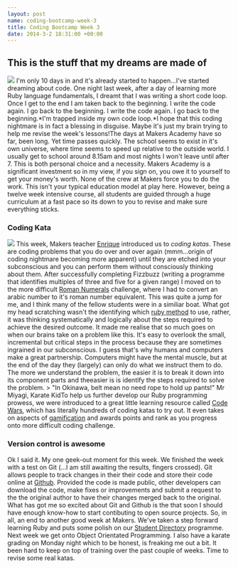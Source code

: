 ```yaml
---
layout: post
name: coding-bootcamp-week-3
title: Coding Bootcamp Week 3
date: 2014-3-2 18:31:00 +00:00
---
```

## This is the stuff that my dreams are made of
![](/content/images/2014/Mar/limbo.jpg)
I'm only 10 days in and it's already started to happen...I've started dreaming about code. One night last week, after a day of learning more Ruby language fundamentals, I dreamt that I was writing a short code loop. Once I get to the end I am taken back to the beginning. I write the code again. I go back to the beginning. I write the code again. I go back to the beginning.*I'm trapped inside my own code loop.*I hope that this coding nightmare is in fact a blessing in disguise. Maybe it's just my brain trying to help me revise the week's lessons!The days at Makers Academy have so far, been long. Yet time passes quickly. The school seems to exist in it's own universe, where time seems to speed up relative to the outside world. I usually get to school around 8.15am and most nights I won't leave until after 7. This is both personal choice and a necessity. Makers Academy is a significant investment so in my view, if you sign on, you owe it to yourself to get your money's worth. None of the crew at Makers force you to do the work. This isn't your typical education model at play here.  However, being a twelve week intensive course, all students are guided through a huge curriculum at a fast pace so its down to you to revise and make sure everything sticks.

### Coding Kata
![](/content/images/2014/Mar/karate_kid_ralph_macchio_mr_miyagi.jpg)
This week, Makers teacher [Enrique](https://twitter.com/ecomba) introduced us to *coding katas*. These are coding problems that you do over and over again (mmm...origin of coding nightmare becoming more apparent) until they are etched into your subconscious and you can perform them without consciously thinking about them. After successfully completing Fizzbuzz (writing a programme that identifies multiples of three and five for a given range) I moved on to the more difficult [Roman Numerals](https://github.com/tretallick/roman_numerals) challenge, where I had to convert an arabic number to it's roman number equivalent. This was quite a jump for me, and I think many of the fellow students were in a similiar boat. What got my head scratching wasn't the identifying which [ruby method](http://www.tutorialspoint.com/ruby/ruby_methods.htm) to use, rather, it was thinking systematically and logically about the steps required to achieve the desired outcome. It made me realise that so much goes on when our brains take on a problem like this. It's easy to overlook the small, incremental but critical steps in the process because they are sometimes ingrained in our subconscious. I guess that's why humans and computers make a great partnership. Computers might have the mental muscle, but at the end of the day they (largely) can only do what we instruct them to do. The more we understand the problem, the easier it is to break it down into its component parts and theeasier is is identify the steps required to solve the problem. > \"In Okinawa, belt mean no need rope to hold up pants!\" Mr Miyagi, Karate KidTo help us further develop our Ruby programming prowess, we were introduced to a great little learning resource called [Code Wars](www.codewars.com), which has literally hundreds of coding katas to try out. It even takes on aspects of [gamification](http://en.wikipedia.org/wiki/Gamification) and awards points and rank as you progress onto more difficult coding challenge.  

### Version control is awesome
Ok I said it. My one geek-out moment for this week. We finished the week with a test on Git (...I am still awaiting the results, fingers crossed). Git allows people to track changes in their their code and store their code online at [Github](www.github.com/tobyretallick). Provided the code is made public, other developers can download the code, make fixes or improvements and submit a request to the the original author to have their changes merged back to the original. What has got me so excited about Git and Github is the that soon I should have enough know-how to start contibuting to open source projects. So, in all, an end to another good week at Makers. We've taken a step forward learning Ruby and puts some polish on our [Student Directory](https://github.com/tretallick/student_directory_pro) programme. Next week we get onto Object Orientated Programming. I also have a karate grading on Monday night which to be honest, is freaking me out a bit. It been hard to keep on top of training over the past couple of weeks. Time to revise some real katas.
